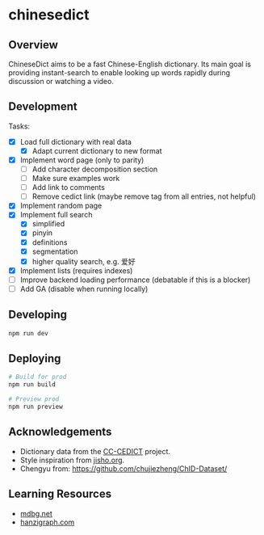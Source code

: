 # chinesedict

## Overview

ChineseDict aims to be a fast Chinese-English dictionary. Its main goal is
providing instant-search to enable looking up words rapidly during discussion
or watching a video.

## Development

Tasks:

- [x] Load full dictionary with real data
    - [x] Adapt current dictionary to new format
- [x] Implement word page (only to parity)
    - [ ] Add character decomposition section
    - [ ] Make sure examples work
    - [ ] Add link to comments
    - [ ] Remove cedict link (maybe remove tag from all entries, not helpful)
- [x] Implement random page
- [x] Implement full search
    - [x] simplified
    - [x] pinyin
    - [x] definitions
    - [x] segmentation
    - [x] higher quality search, e.g. 爱好
- [x] Implement lists (requires indexes)
- [ ] Improve backend loading performance (debatable if this is a blocker)
- [ ] Add GA (disable when running locally)

## Developing

```bash
npm run dev
```

## Deploying

```bash
# Build for prod
npm run build

# Preview prod
npm run preview
```

## Acknowledgements

- Dictionary data from the [CC-CEDICT](https://cc-cedict.org/) project.
- Style inspiration from [jisho.org](https://jisho.org).
- Chengyu from: https://github.com/chujiezheng/ChID-Dataset/

## Learning Resources

- [mdbg.net](https://www.mdbg.net/)
- [hanzigraph.com](https://hanzigraph.com/)
